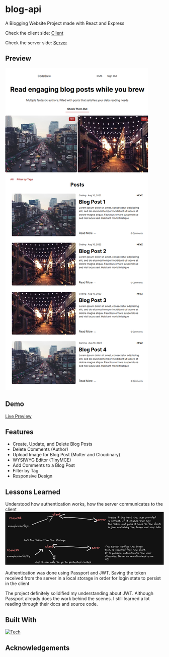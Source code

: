 # blog-api

A Blogging Website Project made with React and Express

Check the client side: [Client](https://github.com/nevz9/blog-api/tree/main/client)

Check the server side: [Server](https://github.com/nevz9/blog-api/tree/main/server)

## Preview
![preview](preview.png)

## Demo
[Live Preview](https://nevz9.github.io/blog-api)

## Features

- Create, Update, and Delete Blog Posts
- Delete Comments (Author)
- Upload Image for Blog Post (Multer and Cloudinary)
- WYSIWYG Editor (TinyMCE)
- Add Comments to a Blog Post
- Filter by Tag
- Responsive Design

## Lessons Learned

Understood how authentication works, how the server communicates to the client
![](example.png)

Authentication was done using Passport and JWT. Saving the token 
received from the server in a local storage in order for login state to persist in the client  

The project definitely solidified my understanding about JWT. 
Although Passport already does the work behind the scenes.
I still learned a lot reading through their docs and source code.

## Built With
[![Tech](https://skillicons.dev/icons?i=ts,css,react,nodejs,express,mongodb,heroku)](https://skillicons.dev)

## Acknowledgements
